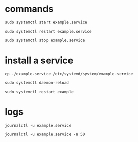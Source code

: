# commands

```
sudo systemctl start example.service

sudo systemctl restart example.service

sudo systemctl stop example.service
```

# install a service

```
cp ./example.service /etc/systemd/system/example.service

sudo systemctl daemon-reload

sudo systemctl restart example
```

# logs

`journalctl -u example.service`

`journalctl -u example.service -n 50`

